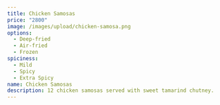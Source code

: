 ```yaml
---
title: Chicken Samosas
price: "2800"
image: /images/upload/chicken-samosa.png
options:
  - Deep-fried
  - Air-fried
  - Frozen
spiciness:
  - Mild
  - Spicy
  - Extra Spicy
name: Chicken Samosas
description: 12 chicken samosas served with sweet tamarind chutney.
---
```

